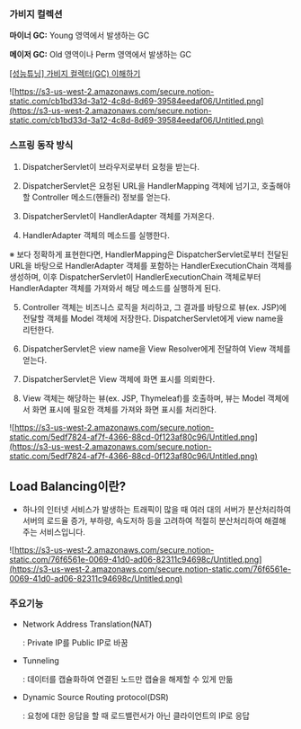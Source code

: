 ### 가비지 컬렉션

**마이너 GC:** Young 영역에서 발생하는 GC

**메이저 GC:** Old 영역이나 Perm 영역에서 발생하는 GC

[[성능튜닝] 가비지 컬렉터(GC) 이해하기](https://12bme.tistory.com/57)

![https://s3-us-west-2.amazonaws.com/secure.notion-static.com/cb1bd33d-3a12-4c8d-8d69-39584eedaf06/Untitled.png](https://s3-us-west-2.amazonaws.com/secure.notion-static.com/cb1bd33d-3a12-4c8d-8d69-39584eedaf06/Untitled.png)

### 스프링 동작 방식

1. DispatcherServlet이 브라우저로부터 요청을 받는다.

2. DispatcherServlet은 요청된 URL을 HandlerMapping 객체에 넘기고, 호출해야 할 Controller 메소드(핸들러) 정보를 얻는다.

3. DispatcherServlet이 HandlerAdapter 객체를 가져온다.

4. HandlerAdapter 객체의 메소드를 실행한다.

※ 보다 정확하게 표현한다면, HandlerMapping은 DispatcherServlet로부터 전달된 URL을 바탕으로 HandlerAdapter 객체를 포함하는 HandlerExecutionChain 객체를 생성하며, 이후 DispatcherServlet이 HandlerExecutionChain 객체로부터 HandlerAdapter 객체를 가져와서 해당 메소드를 실행하게 된다.

5. Controller 객체는 비즈니스 로직을 처리하고, 그 결과를 바탕으로 뷰(ex. JSP)에 전달할 객체를 Model 객체에 저장한다. DispatcherServlet에게 view name을 리턴한다.

6. DispatcherServlet은 view name을 View Resolver에게 전달하여 View 객체를 얻는다.

7. DispatcherServlet은 View 객체에 화면 표시를 의뢰한다.

8. View 객체는 해당하는 뷰(ex. JSP, Thymeleaf)를 호출하며, 뷰는 Model 객체에서 화면 표시에 필요한 객체를 가져와 화면 표시를 처리한다.

![https://s3-us-west-2.amazonaws.com/secure.notion-static.com/5edf7824-af7f-4366-88cd-0f123af80c96/Untitled.png](https://s3-us-west-2.amazonaws.com/secure.notion-static.com/5edf7824-af7f-4366-88cd-0f123af80c96/Untitled.png)

## **Load Balancing이란?**

- 하나의 인터넷 서비스가 발생하는 트래픽이 많을 때 여러 대의 서버가 분산처리하여 서버의 로드율 증가, 부하량, 속도저하 등을 고려하여 적절히 분산처리하여 해결해주는 서비스입니다.

![https://s3-us-west-2.amazonaws.com/secure.notion-static.com/76f6561e-0069-41d0-ad06-82311c94698c/Untitled.png](https://s3-us-west-2.amazonaws.com/secure.notion-static.com/76f6561e-0069-41d0-ad06-82311c94698c/Untitled.png)

### 주요기능

- Network Address Translation(NAT)

    : Private IP를 Public IP로 바꿈

- Tunneling

    : 데이터를 캡슐화하여 연결된 노드만 캡슐을 해제할 수 있게 만듦

- Dynamic Source Routing protocol(DSR)

    : 요청에 대한 응답을 할 때 로드밸런서가 아닌 클라이언트의 IP로 응답
